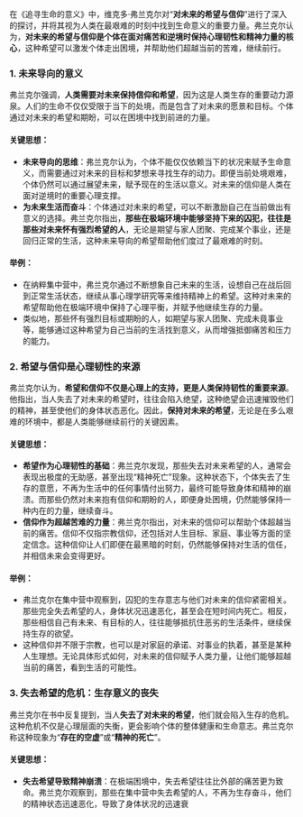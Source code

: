 在《追寻生命的意义》中，维克多·弗兰克尔对“**对未来的希望与信仰**”进行了深入的探讨，并将其视为人类在最艰难的时刻中找到生命意义的重要力量。弗兰克尔认为，**对未来的希望与信仰是个体在面对痛苦和逆境时保持心理韧性和精神力量的核心**，这种希望可以激发个体走出困境，并帮助他们超越当前的苦难，继续前行。

### 1. **未来导向的意义**

弗兰克尔强调，**人类需要对未来保持信仰和希望**，因为这是人类生存的重要动力源泉。人们的生命不仅仅受限于当下的处境，而是包含了对未来的愿景和目标。个体通过对未来的希望和期盼，可以在困境中找到前进的力量。

#### 关键思想：
- **未来导向的思维**：弗兰克尔认为，个体不能仅仅依赖当下的状况来赋予生命意义，而需要通过对未来的目标和梦想来寻找生存的动力。即便当前处境艰难，个体仍然可以通过展望未来，赋予现在的生活以意义。对未来的信仰是人类在面对逆境时的重要心理支撑。
- **为未来生活而奋斗**：个体通过对未来的希望，可以不断激励自己在当前做出有意义的选择。弗兰克尔指出，**那些在极端环境中能够坚持下来的囚犯，往往是那些对未来怀有强烈希望的人**，无论是期望与家人团聚、完成某个事业，还是回归正常的生活，这种未来导向的希望帮助他们度过了最艰难的时刻。

#### 举例：
- 在纳粹集中营中，弗兰克尔通过不断想象自己未来的生活，设想自己在战后回到正常生活状态，继续从事心理学研究等来维持精神上的希望。这种对未来的希望帮助他在极端环境中保持了心理平衡，并赋予他继续生存的力量。
- 类似地，那些怀有强烈目标或期盼的人，如期望与家人团聚、完成未竟事业等，能够通过这种希望为自己当前的生活找到意义，从而增强抵御痛苦和压力的能力。

### 2. **希望与信仰是心理韧性的来源**

弗兰克尔认为，**希望和信仰不仅是心理上的支持，更是人类保持韧性的重要来源**。他指出，当人失去了对未来的希望时，往往会陷入绝望，这种绝望会迅速摧毁他们的精神，甚至使他们的身体状态恶化。因此，**保持对未来的希望**，无论是在多么艰难的环境中，都是人类能够继续前行的关键因素。

#### 关键思想：
- **希望作为心理韧性的基础**：弗兰克尔发现，那些失去对未来希望的人，通常会表现出极度的无助感，甚至出现“精神死亡”现象。这种状态下，个体失去了生存的意愿，不再为生活中的任何事情付出努力，最终可能导致身体和精神的崩溃。而那些仍然对未来抱有信仰和期盼的人，即便身处困境，仍然能够保持一种内在的力量，继续奋斗。
- **信仰作为超越苦难的力量**：弗兰克尔指出，对未来的信仰可以帮助个体超越当前的痛苦。信仰不仅指宗教信仰，还包括对人生目标、家庭、事业等方面的坚定信念。这种信仰让人们即便在最黑暗的时刻，仍然能够保持对生活的信任，并相信未来会变得更好。

#### 举例：
- 弗兰克尔在集中营中观察到，囚犯的生存意志与他们对未来的信仰紧密相关。那些完全失去希望的人，身体状况迅速恶化，甚至会在短时间内死亡。相反，那些相信自己有未来、有目标的人，往往能够抵抗住恶劣的生活条件，继续保持生存的欲望。
- 这种信仰并不限于宗教，也可以是对家庭的承诺、对事业的执着，甚至是某种人生理想。无论具体形式如何，对未来的信仰赋予人类力量，让他们能够超越当前的痛苦，看到生活的可能性。

### 3. **失去希望的危机：生存意义的丧失**

弗兰克尔在书中反复提到，当人**失去了对未来的希望**，他们就会陷入生存的危机。这种危机不仅是心理层面的失衡，更会影响个体的整体健康和生命意志。弗兰克尔称这种现象为“**存在的空虚**”或“**精神的死亡**”。

#### 关键思想：
- **失去希望导致精神崩溃**：在极端困境中，失去希望往往比外部的痛苦更为致命。弗兰克尔观察到，那些在集中营中失去希望的人，不再为生存奋斗，他们的精神状态迅速恶化，导致了身体状况的迅速衰